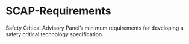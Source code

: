 # SCAP-Requirements
Safety Critical Advisory Panel’s minimum requirements for developing a safety critical technology specification.
